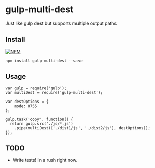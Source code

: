# gulp-multi-dest
Just like gulp dest but supports multiple output paths

## Install

[![NPM](https://nodei.co/npm/gulp-multi-dest.png?downloads=true&downloadRank=true&stars=true)](https://nodei.co/npm/gulp-multi-dest/)

```
npm install gulp-multi-dest --save
```

## Usage 

```
var gulp = require('gulp');
var multiDest = require('gulp-multi-dest');

var destOptions = {
    mode: 0755
};

gulp.task('copy', function() {
  return gulp.src('./js/*.js')
    .pipe(multiDest(['./dist1/js', './dist2/js'], destOptions));
});
```

## TODO
- Write tests! In a rush right now.
